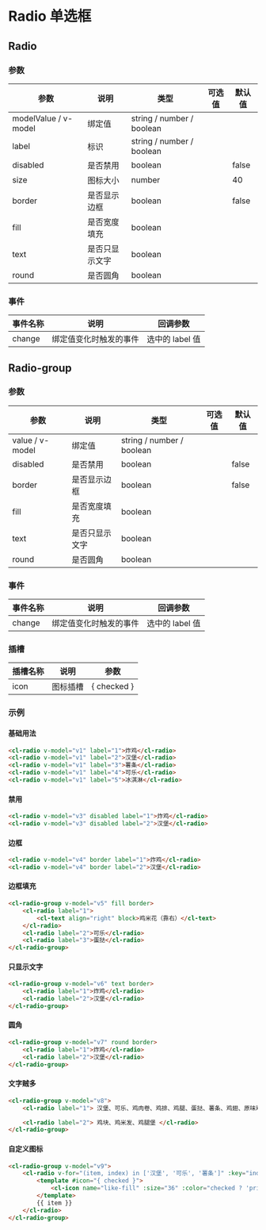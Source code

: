 # Radio 单选框

## Radio

### 参数

| 参数                 | 说明           | 类型                      | 可选值 | 默认值 |
| -------------------- | -------------- | ------------------------- | ------ | ------ |
| modelValue / v-model | 绑定值         | string / number / boolean |        |        |
| label                | 标识           | string / number / boolean |        |        |
| disabled             | 是否禁用       | boolean                   |        | false  |
| size                 | 图标大小       | number                    |        | 40     |
| border               | 是否显示边框   | boolean                   |        | false  |
| fill                 | 是否宽度填充   | boolean                   |        |        |
| text                 | 是否只显示文字 | boolean                   |        |        |
| round                | 是否圆角       | boolean                   |        |        |

### 事件

| 事件名称 | 说明                   | 回调参数        |
| -------- | ---------------------- | --------------- |
| change   | 绑定值变化时触发的事件 | 选中的 label 值 |

## Radio-group

### 参数

| 参数            | 说明           | 类型                      | 可选值 | 默认值 |
| --------------- | -------------- | ------------------------- | ------ | ------ |
| value / v-model | 绑定值         | string / number / boolean |        |        |
| disabled        | 是否禁用       | boolean                   |        | false  |
| border          | 是否显示边框   | boolean                   |        | false  |
| fill            | 是否宽度填充   | boolean                   |        |        |
| text            | 是否只显示文字 | boolean                   |        |        |
| round           | 是否圆角       | boolean                   |        |        |

### 事件

| 事件名称 | 说明                   | 回调参数        |
| -------- | ---------------------- | --------------- |
| change   | 绑定值变化时触发的事件 | 选中的 label 值 |

### 插槽

| 插槽名称 | 说明     | 参数        |
| -------- | -------- | ----------- |
| icon     | 图标插槽 | { checked } |

### 示例

#### 基础用法

```html
<cl-radio v-model="v1" label="1">炸鸡</cl-radio>
<cl-radio v-model="v1" label="2">汉堡</cl-radio>
<cl-radio v-model="v1" label="3">薯条</cl-radio>
<cl-radio v-model="v1" label="4">可乐</cl-radio>
<cl-radio v-model="v1" label="5">冰淇淋</cl-radio>
```

#### 禁用

```html
<cl-radio v-model="v3" disabled label="1">炸鸡</cl-radio>
<cl-radio v-model="v3" disabled label="2">汉堡</cl-radio>
```

#### 边框

```html
<cl-radio v-model="v4" border label="1">炸鸡</cl-radio>
<cl-radio v-model="v4" border label="2">汉堡</cl-radio>
```

#### 边框填充

```html
<cl-radio-group v-model="v5" fill border>
	<cl-radio label="1">
		<cl-text align="right" block>鸡米花（靠右）</cl-text>
	</cl-radio>
	<cl-radio label="2">可乐</cl-radio>
	<cl-radio label="3">蛋挞</cl-radio>
</cl-radio-group>
```

#### 只显示文字

```html
<cl-radio-group v-model="v6" text border>
	<cl-radio label="1">炸鸡</cl-radio>
	<cl-radio label="2">汉堡</cl-radio>
</cl-radio-group>
```

#### 圆角

```html
<cl-radio-group v-model="v7" round border>
	<cl-radio label="1">炸鸡</cl-radio>
	<cl-radio label="2">汉堡</cl-radio>
</cl-radio-group>
```

#### 文字贼多

```html
<cl-radio-group v-model="v8">
	<cl-radio label="1"> 汉堡、可乐、鸡肉卷、鸡排、鸡腿、蛋挞、薯条、鸡翅、原味鸡 </cl-radio>

	<cl-radio label="2"> 鸡块、鸡米发、鸡腿堡 </cl-radio>
</cl-radio-group>
```

#### 自定义图标

```html
<cl-radio-group v-model="v9">
	<cl-radio v-for="(item, index) in ['汉堡', '可乐', '薯条']" :key="index" :label="index">
		<template #icon="{ checked }">
			<cl-icon name="like-fill" :size="36" :color="checked ? 'primary' : 'info'" />
		</template>
		{{ item }}
	</cl-radio>
</cl-radio-group>
```
